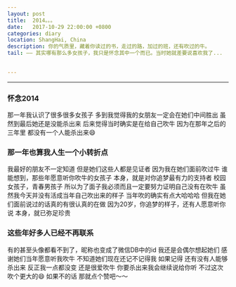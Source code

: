 ```yaml
---
layout: post
title:  2014。。。
date:   2017-10-29 22:00:00 +0800
categories: diary
location: ShangHai, China
description: 你的气质里，藏着你读过的书，走过的路，加过的班，还有吹过的牛。
tail: —— 其实哪有那么多女孩子，我只是怀念其中一个而已。当时她就差要说喜欢我了...
      

---
```

---

### 怀念2014
那一年我认识了很多很多女孩子
多到我觉得我的女朋友一定会在她们中间胜出
虽然到最后她还是没能杀出来
后来觉得当时确实是在给自己吹牛
因为在那年之后的三年里
都没有一个人能杀出来😄


### 那一年也算我人生一个小转折点
我最好的朋友不一定知道
但是她们这些人都是见证者
因为我在她们面前吹过牛
谁能想到，那些年愿意听你吹牛的女孩子
本身，就是对你追梦最有力的支持者
校园女孩子，青春男孩子
所以为了面子我必须而且一定要努力证明自己没有在吹牛
虽然我今天并没有活成当年自己吹出来的样子
当年吹的确实有点大哈哈哈
但我在她们面前说过的话真的有很认真的在做
因为20岁，你追梦的样子，还有人愿意听你说
本身，就已弥足珍贵


### 这些年好多人已经不再联系
有的甚至头像都看不到了，昵称也变成了微信DB中的id
我还是会偶尔想起她们
感谢她们当年愿意听我吹牛
不知道她们现在还记不记得我
如果记得
还有没有人能够杀出来
反正我一点都没变
还是很爱吹牛
你要杀出来我会继续说给你听
不过这次吹个更大的😄
如果不的话
那就点个赞吧～～